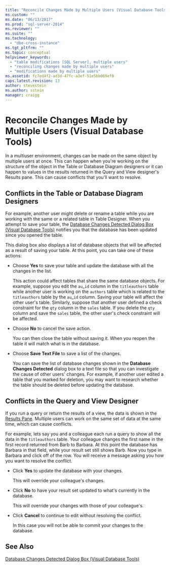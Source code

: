 ```yaml
---
title: "Reconcile Changes Made by Multiple Users (Visual Database Tools) | Microsoft Docs"
ms.custom: ""
ms.date: "06/13/2017"
ms.prod: "sql-server-2014"
ms.reviewer: ""
ms.suite: ""
ms.technology: 
  - "dbe-cross-instance"
ms.tgt_pltfrm: ""
ms.topic: conceptual
helpviewer_keywords: 
  - "table modifications [SQL Server], multiple users"
  - "reconciling changes made by multiple users"
  - "modifications made by multiple users"
ms.assetid: fc7ed4f2-ad3d-47fc-a3ef-51e5bb069ef0
caps.latest.revision: 13
author: stevestein
ms.author: sstein
manager: craigg
---
```

# Reconcile Changes Made by Multiple Users (Visual Database Tools)
  In a multiuser environment, changes can be made on the same object by multiple users at once. This can happen when you're working on the structure of the object in the Table or Database Diagram designers or it can happen to values in the results returned in the Query and View designer's Results pane. This can cause conflicts that you'll want to resolve.  
  
## Conflicts in the Table or Database Diagram Designers  
 For example, another user might delete or rename a table while you are working with the same or a related table in Table Designer. When you attempt to save your table, the [Database Changes Detected Dialog Box &#40;Visual Database Tools&#41;](visual-database-tools.md) notifies you that the database has been updated since you opened the table.  
  
 This dialog box also displays a list of database objects that will be affected as a result of saving your table. At this point, you can take one of these actions:  
  
-   Choose **Yes** to save your table and update the database with all the changes in the list.  
  
     This action could affect tables that share the same database objects. For example, suppose you edit the `au`_`id` column in the `titleauthors` table while another user is working on the `authors` table which is related to the `titleauthors` table by the `au`\_`id` column. Saving your table will affect the other user's table. Similarly, suppose that another user defined a check constraint for the `qty` column in the `sales` table. If you delete the `qty` column and save the `sales` table, the other user's check constraint will be affected.  
  
-   Choose **No** to cancel the save action.  
  
     You can then close the table without saving it. When you reopen the table it will match what is in the database.  
  
-   Choose **Save Text File** to save a list of the changes.  
  
     You can save the list of database changes shown in the **Database Changes Detected** dialog box to a text file so that you can investigate the cause of other users' changes. For example, if another user edited a table that you marked for deletion, you may want to research whether the table should be deleted before updating the database.  
  
## Conflicts in the Query and View Designer  
 If you run a query or return the results of a view, the data is shown in the [Results Pane](results-pane-visual-database-tools.md). Multiple users can work on the same set of data at the same time, which can cause conflicts.  
  
 For example, lets say you and a colleague each run a query to show all the data in the `titleauthors` table. Your colleague changes the first name in the first record returned from Barb to Barbara. At this point the database has Barbara in that field, while your result set still shows Barb. Now you type in Barbara and click off of the row. You will receive a message asking you how you want to resolve the conflict.  
  
-   Click **Yes** to update the database with your changes.  
  
     This will override your colleague's changes.  
  
-   Click **No** to have your result set updated to what's currently in the database.  
  
     This will override your changes with those of your colleague's.  
  
-   Click **Cancel** to continue to edit without resolving the conflict.  
  
     In this case you will not be able to commit your changes to the database.  
  
## See Also  
 [Database Changes Detected Dialog Box &#40;Visual Database Tools&#41;](visual-database-tools.md)  
  
  
